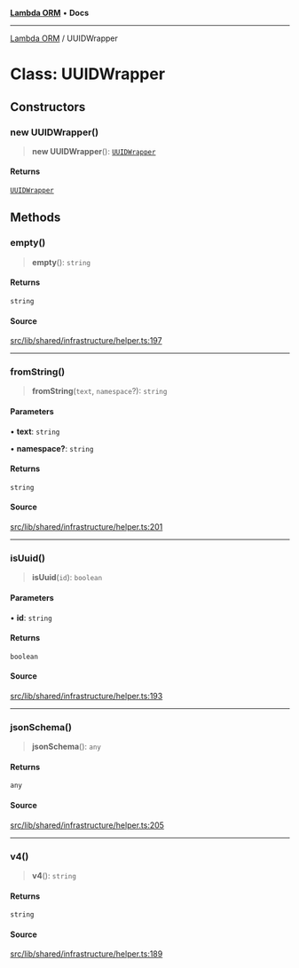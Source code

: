 [**Lambda ORM**](../README.md) • **Docs**

***

[Lambda ORM](../README.md) / UUIDWrapper

# Class: UUIDWrapper

## Constructors

### new UUIDWrapper()

> **new UUIDWrapper**(): [`UUIDWrapper`](UUIDWrapper.md)

#### Returns

[`UUIDWrapper`](UUIDWrapper.md)

## Methods

### empty()

> **empty**(): `string`

#### Returns

`string`

#### Source

[src/lib/shared/infrastructure/helper.ts:197](https://github.com/lambda-orm/lambdaorm-base/blob/4cf2de441f2b52a79b8dbd828c5ce7422ffa163a/src/lib/shared/infrastructure/helper.ts#L197)

***

### fromString()

> **fromString**(`text`, `namespace`?): `string`

#### Parameters

• **text**: `string`

• **namespace?**: `string`

#### Returns

`string`

#### Source

[src/lib/shared/infrastructure/helper.ts:201](https://github.com/lambda-orm/lambdaorm-base/blob/4cf2de441f2b52a79b8dbd828c5ce7422ffa163a/src/lib/shared/infrastructure/helper.ts#L201)

***

### isUuid()

> **isUuid**(`id`): `boolean`

#### Parameters

• **id**: `string`

#### Returns

`boolean`

#### Source

[src/lib/shared/infrastructure/helper.ts:193](https://github.com/lambda-orm/lambdaorm-base/blob/4cf2de441f2b52a79b8dbd828c5ce7422ffa163a/src/lib/shared/infrastructure/helper.ts#L193)

***

### jsonSchema()

> **jsonSchema**(): `any`

#### Returns

`any`

#### Source

[src/lib/shared/infrastructure/helper.ts:205](https://github.com/lambda-orm/lambdaorm-base/blob/4cf2de441f2b52a79b8dbd828c5ce7422ffa163a/src/lib/shared/infrastructure/helper.ts#L205)

***

### v4()

> **v4**(): `string`

#### Returns

`string`

#### Source

[src/lib/shared/infrastructure/helper.ts:189](https://github.com/lambda-orm/lambdaorm-base/blob/4cf2de441f2b52a79b8dbd828c5ce7422ffa163a/src/lib/shared/infrastructure/helper.ts#L189)
